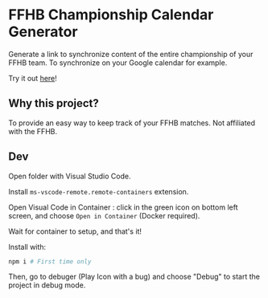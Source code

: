 # FFHB Championship Calendar Generator

Generate a link to synchronize content of the entire championship of your FFHB team. To synchronize on your Google calendar for example.

Try it out [here](https://ffhb-champ-calendar-generator.kiriancaumes.fr/)!

## Why this project?

To provide an easy way to keep track of your FFHB matches. Not affiliated with the FFHB.

## Dev

Open folder with Visual Studio Code.

Install `ms-vscode-remote.remote-containers` extension.

Open Visual Code in Container : click in the green icon on bottom left screen, and choose `Open in Container` (Docker required).

Wait for container to setup, and that's it!

Install with:

```sh
npm i # First time only
```

Then, go to debuger (Play Icon with a bug) and choose "Debug" to start the project in debug mode.
